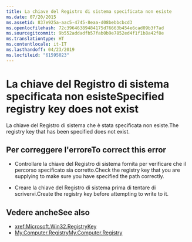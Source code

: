 ```yaml
---
title: La chiave del Registro di sistema specificata non esiste
ms.date: 07/20/2015
ms.assetid: 837e925a-aac5-4745-8eaa-d08bebbcbcd3
ms.openlocfilehash: 72c39646389484175d76663b454e6cad09b3f7ad
ms.sourcegitcommit: 9b552addadfb57fab0b9e7852ed4f1f1b8a42f8e
ms.translationtype: HT
ms.contentlocale: it-IT
ms.lasthandoff: 04/23/2019
ms.locfileid: "61595023"
---
```

# <a name="specified-registry-key-does-not-exist"></a><span data-ttu-id="8d356-102">La chiave del Registro di sistema specificata non esiste</span><span class="sxs-lookup"><span data-stu-id="8d356-102">Specified registry key does not exist</span></span>
<span data-ttu-id="8d356-103">La chiave del Registro di sistema che è stata specificata non esiste.</span><span class="sxs-lookup"><span data-stu-id="8d356-103">The registry key that has been specified does not exist.</span></span>  
  
## <a name="to-correct-this-error"></a><span data-ttu-id="8d356-104">Per correggere l'errore</span><span class="sxs-lookup"><span data-stu-id="8d356-104">To correct this error</span></span>  
  
- <span data-ttu-id="8d356-105">Controllare la chiave del Registro di sistema fornita per verificare che il percorso specificato sia corretto.</span><span class="sxs-lookup"><span data-stu-id="8d356-105">Check the registry key that you are supplying to make sure you have specified the path correctly.</span></span>  
  
- <span data-ttu-id="8d356-106">Creare la chiave del Registro di sistema prima di tentare di scrivervi.</span><span class="sxs-lookup"><span data-stu-id="8d356-106">Create the registry key before attempting to write to it.</span></span>  
  
## <a name="see-also"></a><span data-ttu-id="8d356-107">Vedere anche</span><span class="sxs-lookup"><span data-stu-id="8d356-107">See also</span></span>

- <xref:Microsoft.Win32.RegistryKey>
- [<span data-ttu-id="8d356-108">My.Computer.Registry</span><span class="sxs-lookup"><span data-stu-id="8d356-108">My.Computer.Registry</span></span>](xref:Microsoft.VisualBasic.MyServices.RegistryProxy)
